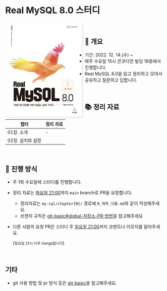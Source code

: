 # Real MySQL 8.0 스터디

<img width="50%" src="./src/image/cover.png" align="left"/>

<br>

## 📆 개요

- 기간: 2022. 12. 14.(수) ~
- 매주 수요일 15시 콘코디언 빌딩 18층에서 진행합니다.
- Real MySQL 8.0을 읽고 정리하고 모여서 공유하고 질문하고 답합니다.

<br>

## 📚 정리 자료

| 챕터                              | 정리 자료 |
| --------------------------------- | :-------- |
| 01장. 소개                         | - |
| 02장. 설치와 설정                    |  |

<br>

## 📜 진행 방식

- 주 1회 수요일에 스터디를 진행합니다.

- 정리 자료는 <u>화요일 21:00</u>까지 `main` branch로 PR을 요청합니다.

  - 정리자료는 `my-sql/chapter{N}/` 경로에 `N_제목_이름.md`와 같이 작성해주세요.
  - 브랜치 규칙은 [git-basic#global-저장소-PR-방법](./documents/git-basic/README.md)을 참고해주세요

- 다른 사람의 요청 PR은 스터디 주 <u>일요일 21:00</u>까지 코멘트나 이모지를 달아주세요.

  (<small>일요일 21시 이후 merge됩니다</small>)

<br>

## 기타

- git 사용 방법 및 pr 방식 등은 [git-basic](./documents/git-basic/README.md)을 참고해주세요.

